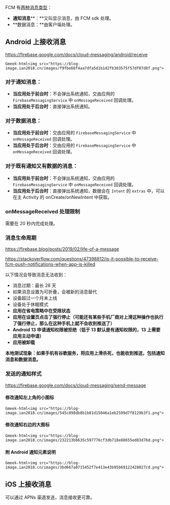 FCM 有[两种消息类型](https://firebase.google.com/docs/cloud-messaging/concept-options#notifications_and_data_messages)：

- **通知消息****：**又叫显示消息，由 FCM sdk 处理。
- **数据消息：**由客户端处理。

## Android 上接收消息

https://firebase.google.com/docs/cloud-messaging/android/receive

`Gmeek-html<img src="https://blog-image.ian2018.cn/images/f9fbe68f4aa7dfa5d1b1d2fb383575f57df07d8f.png">`


### 对于通知消息：

- **当应用处于前台时**：不会弹出系统通知，交由应用的 `FirebaseMessagingService` 中 `onMessageReceived` 回调处理。
- **当应用处于后台时**：直接弹出系统通知。

### 对于数据消息：

- **当应用处于前台时**：交由应用的 `FirebaseMessagingService` 中 `onMessageReceived` 回调处理。
- **当应用处于后台时**：交由应用的 `FirebaseMessagingService` 中 `onMessageReceived` 回调处理。

### 对于既有通知又有数据的消息：

- **当应用处于前台时**：不会弹出系统通知，交由应用的 `FirebaseMessagingService` 中 `onMessageReceived` 回调处理。
- **当应用处于后台时**：直接弹出系统通知，数据会在 `Intent` 的 `extras` 中，可以在主 Activity 的 onCreate/onNewIntent 中获取。

### onMessageReceived 处理限制

需要在 20 秒内完成处理。

### 消息生命周期

https://firebase.blog/posts/2019/02/life-of-a-message

https://stackoverflow.com/questions/47398812/is-it-possible-to-receive-fcm-push-notifications-when-app-is-killed

以下情况会导致消息无法收到：

- 消息过期：最长 28 天
- 如果消息设置为可折叠，会被新的消息替代
- 设备超过一个月未上线
- 设备处于休眠模式
- **应用在省电策略中在受限状态**
- **应用在设置页点击了强行停止（可能还有某些手机厂商对上滑这种操作也执行了强行停止，那么在这种手机上就不会收到推送了）**
- **Android 13 申请通知权限被拒绝（低于 13 默认是有通知权限的，13 上需要应用主动申请）**
- **应用被卸载**

**本地测试现象：如果手机有谷歌服务，****将应用上滑杀死****，也能收到推送，包括****通知消息****和数据消息。**

### 发送的通知样式

https://firebase.google.com/docs/cloud-messaging/send-message

#### 修改通知左上角的小图标

`Gmeek-html<img src="https://blog-image.ian2018.cn/images/545c898db8b1b81d15046a1eb2599d7f8129b3f1.png">`


#### 修改通知右边的大图标

`Gmeek-html<img src="https://blog-image.ian2018.cn/images/232213bb635c597776cf3db718e88655ed83d76d.png">`


#### 附 Android 通知元素说明

`Gmeek-html<img src="https://blog-image.ian2018.cn/images/3bd667a0715452f7e413e43b95b69122428027cd.png">`


## iOS 上接收消息

可以通过 APNs 渠道发送，消息接收更可靠。

<!-- ##{"timestamp":1689909684}## -->